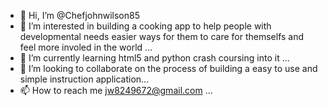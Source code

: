 - 👋 Hi, I’m @Chefjohnwilson85
- 👀 I’m interested in building a cooking app to help people with developmental needs easier ways for them to care for themselfs and feel more involed in the world ...
- 🌱 I’m currently learning html5 and python crash coursing into it  ...
- 💞️ I’m looking to collaborate on the process of building a easy to use and simple instruction application...
- 📫 How to reach me jw8249672@gmail.com ...

<!---
Chefjohnwilson85/Chefjohnwilson85 is a ✨ special ✨ repository because its `README.md` (this file) appears on your GitHub profile.
You can click the Preview link to take a look at your changes.
--->
